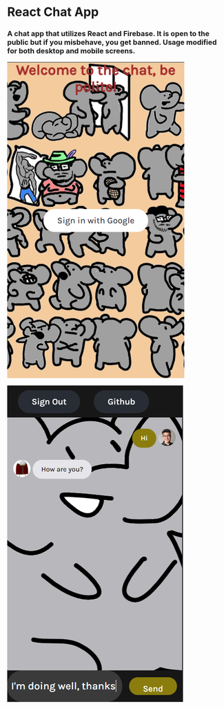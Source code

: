# React Chat App

### A chat app that utilizes React and Firebase. It is open to the public but if you misbehave, you get banned. Usage modified for both desktop and mobile screens.

![](screenshots/login.png)

![](screenshots/chatroom.png)